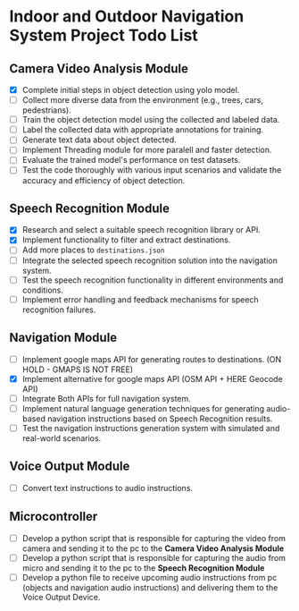 # Indoor and Outdoor Navigation System Project Todo List


## Camera Video Analysis Module
- [x] Complete initial steps in object detection using yolo model.
- [ ] Collect more diverse data from the environment (e.g., trees, cars, pedestrians).
- [ ] Train the object detection model using the collected and labeled data.
- [ ] Label the collected data with appropriate annotations for training.
- [ ] Generate text data about object detected.
- [ ] Implement Threading module for more paralell and faster detection.
- [ ] Evaluate the trained model's performance on test datasets.
- [ ] Test the code thoroughly with various input scenarios and validate the accuracy and efficiency of object detection.

## Speech Recognition Module
- [x] Research and select a suitable speech recognition library or API.
- [x] Implement functionality to filter and extract destinations.
- [ ] Add more places to `destinations.json`
- [ ] Integrate the selected speech recognition solution into the navigation system.
- [ ] Test the speech recognition functionality in different environments and conditions.
- [ ] Implement error handling and feedback mechanisms for speech recognition failures.

## Navigation Module
- [ ] Implement google maps API for generating routes to destinations. (ON HOLD - GMAPS IS NOT FREE)
- [x] Implement alternative for google maps API (OSM API + HERE Geocode API)
- [ ] Integrate Both APIs for full navigation system.
- [ ] Implement natural language generation techniques for generating audio-based navigation instructions based on Speech Recognition results.
- [ ] Test the navigation instructions generation system with simulated and real-world scenarios.

## Voice Output Module
- [ ] Convert text instructions to audio instructions.

## Microcontroller
- [ ] Develop a python script that is responsible for capturing the video from camera and sending it to the pc to the **Camera Video Analysis Module**
- [ ] Develop a python script that is responsible for capturing the audio from micro and sending it to the pc to the **Speech Recognition Module**
- [ ] Develop a python file to receive upcoming audio instructions from pc (objects and navigation audio instructions) and delivering them to the Voice Output Device.